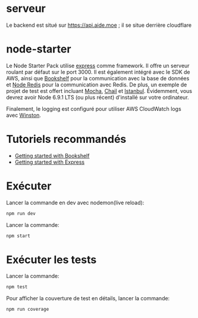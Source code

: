 # serveur

Le backend est situé sur https://api.aide.moe ; il se situe derrière cloudflare

# node-starter

Le Node Starter Pack utilise [express](http://expressjs.com/) comme framework. Il offre un serveur roulant par défaut
sur le port 3000. Il est également intégré avec le SDK de AWS, ainsi que [Bookshelf](http://bookshelfjs.org/) pour la
communication avec la base de données et [Node Redis](http://redis.js.org/) pour la communication avec Redis.
De plus, un exemple de projet de test est offert incluant [Mocha](https://mochajs.org/), [Chail](http://chaijs.com/) et [Istanbul](http://gotwarlost.github.io/istanbul/). Évidemment, vous devrez avoir Node 6.9.1 LTS (ou plus récent) d'installé sur votre ordinateur.

Finalement, le logging est configuré pour utiliser AWS CloudWatch logs avec [Winston](https://github.com/lazywithclass/winston-cloudwatch).

# Tutoriels recommandés
- [Getting started with Bookshelf](https://www.sitepoint.com/getting-started-bookshelf-js/)
- [Getting started with Express](https://expressjs.com/en/starter/installing.html)

# Exécuter

Lancer la commande en dev avec nodemon(live reload):
```sh
npm run dev
```
Lancer la commande:
```sh
npm start
```

# Exécuter les tests

Lancer la commande:
```sh
npm test
```

Pour afficher la couverture de test en détails, lancer la commande:
```sh
npm run coverage
```
